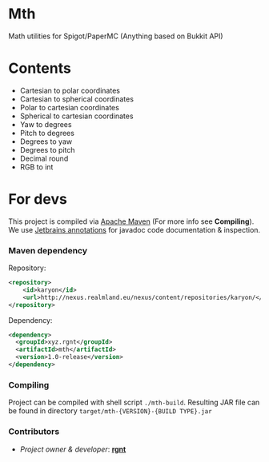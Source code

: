 # Mth
Math utilities for Spigot/PaperMC (Anything based on Bukkit API)

# Contents
- Cartesian to polar coordinates 
- Cartesian to spherical coordinates
- Polar to cartesian coordinates 
- Spherical to cartesian coordinates
- Yaw to degrees
- Pitch to degrees
- Degrees to yaw
- Degrees to pitch
- Decimal round
- RGB to int

# For devs
This project is compiled via [Apache Maven](https://maven.apache.org/) (For more info see **Compiling**). 
We use [Jetbrains annotations](https://mvnrepository.com/artifact/org.jetbrains/annotations/16.0.1) for javadoc code documentation & inspection.
### Maven dependency
Repository:
```xml
<repository>
    <id>karyon</id>
    <url>http://nexus.realmland.eu/nexus/content/repositories/karyon/</url>
</repository>
```
Dependency:
```xml
<dependency>
  <groupId>xyz.rgnt</groupId>
  <artifactId>mth</artifactId>
  <version>1.0-release</version>
</dependency>
```


### Compiling
Project can be compiled with shell script `./mth-build`. Resulting JAR file can be found in directory `target/mth-{VERSION}-{BUILD TYPE}.jar`

### Contributors
- *Project owner & developer*: [**rgnt**](https://rgnter.github.io)
